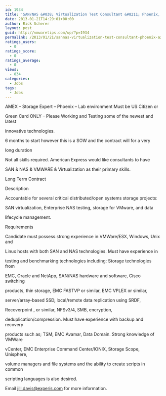 ```yaml
---
id: 1934
title: 'SAN/NAS &#038; Virtualization Test Consultant &#8211; Phoenix, AZ'
date: 2013-01-21T14:29:01+00:00
author: Rick Scherer
layout: post
guid: http://vmwaretips.com/wp/?p=1934
permalink: /2013/01/21/sannas-virtualization-test-consultant-phoenix-az/
ratings_users:
  - 0
ratings_score:
  - 0
ratings_average:
  - 0
views:
  - 834
categories:
  - Jobs
tags:
  - Jobs
---
```

AMEX &#8211; Storage Expert &#8211; Phoenix &#8211; Lab environment Must be US Citizen or
  
Green Card ONLY &#8211; Please Working and Testing some of the newest and latest
  
innovative technologies.
  
6 months to start however this is a SOW and the contract will for a very
  
long duration

Not all skills required. American Express would like consultants to have
  
SAN & NAS & VMWARE & Virtualization as their primary skills.

Long Term Contract
  
Description
  
Accountable for several critical distributed/open systems storage projects:
  
SAN virtualization, Enterprise NAS testing, storage for VMware, and data
  
lifecycle management.
  
Requirements
  
Candidate must possess strong experience in VMWare/ESX, Windows, Unix and
  
Linux hosts with both SAN and NAS technologies. Must have experience in
  
testing and benchmarking technologies including: Storage technologies from
  
EMC, Oracle and NetApp, SAN/NAS hardware and software, Cisco switching
  
products, thin storage, EMC FASTVP or similar, EMC VPLEX or similar,
  
server/array-based SSD, local/remote data replication using SRDF,
  
Recoverpoint , or similar, NFSv3/4, SMB, encryption,
  
deduplication/compression. Must have experience with backup and recovery
  
products such as; TSM, EMC Avamar, Data Domain. Strong knowledge of VMWare
  
vCenter, EMC Enterprise Command Center/IONIX, Storage Scope, Unisphere,
  
volume managers and file systems and the ability to create scripts in common
  
scripting languages is also desired.

Email jill.davis@experis.com for more information.